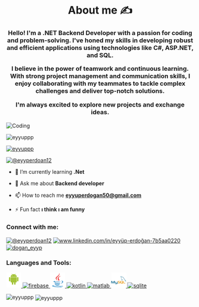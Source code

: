 <h1 align="center"> About me ✍️</h1>
<h3 align="center">Hello! I'm a .NET Backend Developer with a passion for coding and problem-solving. I've honed my skills in developing robust and efficient applications using technologies like C#, ASP.NET, and SQL.

I believe in the power of teamwork and continuous learning. With strong project management and communication skills, I enjoy collaborating with my teammates to tackle complex challenges and deliver top-notch solutions.

I'm always excited to explore new projects and exchange ideas.</h3>

<img align="center" alt="Coding" width="400" src="https://media.tenor.com/NOYF3f82b_gAAAAC/programmer.gif">


<p align="left"> <img src="https://komarev.com/ghpvc/?username=eyyuppp&label=Profile%20views&color=0e75b6&style=flat" alt="eyyuppp" /> </p>

<p align="left"> <a href="https://github.com/ryo-ma/github-profile-trophy"><img src="https://github-profile-trophy.vercel.app/?username=eyyuppp" alt="eyyuppp" /></a> </p>

<p align="left"> <a href="https://twitter.com/@eyyperdoan12" target="blank"><img src="https://img.shields.io/twitter/follow/@eyyperdoan12?logo=twitter&style=for-the-badge" alt="@eyyperdoan12" /></a> </p>

- 🌱 I’m currently learning **.Net**

- 💬 Ask me about **Backend developer**

- 📫 How to reach me **eyyuperdogan50@gmail.com**

- ⚡ Fun fact **ı think ı am funny**

<h3 align="left">Connect with me:</h3>
<p align="left">
<a href="https://twitter.com/@eyyperdoan12" target="blank"><img align="center" src="https://raw.githubusercontent.com/rahuldkjain/github-profile-readme-generator/master/src/images/icons/Social/twitter.svg" alt="@eyyperdoan12" height="30" width="40" /></a>
<a href="https://linkedin.com/in/www.linkedin.com/in/eyyüp-erdoğan-7b5aa0220" target="blank"><img align="center" src="https://raw.githubusercontent.com/rahuldkjain/github-profile-readme-generator/master/src/images/icons/Social/linked-in-alt.svg" alt="www.linkedin.com/in/eyyüp-erdoğan-7b5aa0220" height="30" width="40" /></a>
<a href="https://instagram.com/dogan_eyyp" target="blank"><img align="center" src="https://raw.githubusercontent.com/rahuldkjain/github-profile-readme-generator/master/src/images/icons/Social/instagram.svg" alt="dogan_eyyp" height="30" width="40" /></a>
</p>

<h3 align="left">Languages and Tools:</h3>
<p align="left"> <a href="https://developer.android.com" target="_blank" rel="noreferrer"> <img src="https://raw.githubusercontent.com/devicons/devicon/master/icons/android/android-original-wordmark.svg" alt="android" width="40" height="40"/> </a> <a href="https://firebase.google.com/" target="_blank" rel="noreferrer"> <img src="https://www.vectorlogo.zone/logos/firebase/firebase-icon.svg" alt="firebase" width="40" height="40"/> </a> <a href="https://www.java.com" target="_blank" rel="noreferrer"> <img src="https://raw.githubusercontent.com/devicons/devicon/master/icons/java/java-original.svg" alt="java" width="40" height="40"/> </a> <a href="https://kotlinlang.org" target="_blank" rel="noreferrer"> <img src="https://www.vectorlogo.zone/logos/kotlinlang/kotlinlang-icon.svg" alt="kotlin" width="40" height="40"/> </a> <a href="https://www.mathworks.com/" target="_blank" rel="noreferrer"> <img src="https://upload.wikimedia.org/wikipedia/commons/2/21/Matlab_Logo.png" alt="matlab" width="40" height="40"/> </a> <a href="https://www.mysql.com/" target="_blank" rel="noreferrer"> <img src="https://raw.githubusercontent.com/devicons/devicon/master/icons/mysql/mysql-original-wordmark.svg" alt="mysql" width="40" height="40"/> </a> <a href="https://www.sqlite.org/" target="_blank" rel="noreferrer"> <img src="https://www.vectorlogo.zone/logos/sqlite/sqlite-icon.svg" alt="sqlite" width="40" height="40"/> </a> </p>

<p><img align="left" src="https://github-readme-stats.vercel.app/api/top-langs?username=eyyuppp&show_icons=true&locale=en&layout=compact" alt="eyyuppp" /></p>

<p>&nbsp;<img align="center" src="https://github-readme-stats.vercel.app/api?username=eyyuppp&show_icons=true&locale=en" alt="eyyuppp" /></p>

